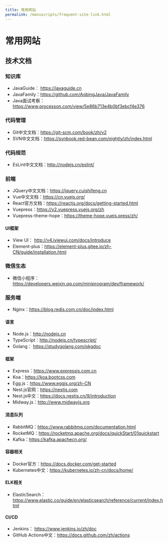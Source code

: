 ```yaml
---
title: 常用网站
permalink: /manuscripts/frequent-site-link.html
---
```


# 常用网站

## 技术文档



### 知识库

- JavaGuide： <https://javaguide.cn>
- JavaFamily：<https://github.com/AobingJava/JavaFamily>
- Java面试考察：<https://www.processon.com/view/5e86b713e4b0bf3ebcf4e376>


### 代码管理

- Git中文文档：<https://git-scm.com/book/zh/v2>
- SVN中文文档：<https://svnbook.red-bean.com/nightly/zh/index.html>

### 代码规范

- EsLint中文文档：<http://nodejs.cn/eslint/>

### 前端

- JQuery中文文档：<https://jquery.cuishifeng.cn>
- Vue中文文档：<https://cn.vuejs.org/>
- React官方文档：<https://reactjs.org/docs/getting-started.html>
- Vuepress：<https://v2.vuepress.vuejs.org/zh>
- Vuepress-theme-hope：<https://theme-hope.vuejs.press/zh/>

#### UI框架

- View UI： <http://v4.iviewui.com/docs/introduce>
- Element-plus：<https://element-plus.gitee.io/zh-CN/guide/installation.html>


### 微信生态

- 微信小程序： <https://developers.weixin.qq.com/miniprogram/dev/framework/>

### 服务端

- Nginx：<https://blog.redis.com.cn/doc/index.html>

#### 语言

- Node.js：<http://nodejs.cn>
- TypeScript：<http://nodejs.cn/typescript/>
- Golang： <https://studygolang.com/pkgdoc>


#### 框架

- Express：<https://www.expressjs.com.cn>
- Koa：<https://koa.bootcss.com>
- Egg.js：<https://www.eggjs.org/zh-CN>
- Nest.js官网：<https://nestjs.com>
- Nest.js中文：<https://docs.nestjs.cn/9/introduction>
- Midway.js：<http://www.midwayjs.org>


#### 消息队列

- RabbitMQ：<https://www.rabbitmq.com/documentation.html>
- RocketMQ：<https://rocketmq.apache.org/docs/quickStart/01quickstart>
- Kafka：<https://kafka.apachecn.org/>

#### 容器相关

- Docker官方：<https://docs.docker.com/get-started>
- Kubernetes中文：<https://kubernetes.io/zh-cn/docs/home/>

#### ELK相关

- ElasticSearch： <https://www.elastic.co/guide/en/elasticsearch/reference/current/index.html>


#### CI/CD

- Jenkins： <https://www.jenkins.io/zh/doc>
- GitHub Actions中文：<https://docs.github.com/zh/actions>
